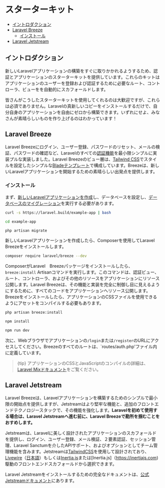 # スターターキット

- [イントロダクション](#introduction)
- [Laravel Breeze](#laravel-breeze)
    - [インストール](#laravel-breeze-installation)
- [Laravel Jetstream](#laravel-jetstream)

<a name="introduction"></a>
## イントロダクション

新しいLaravelアプリケーションの構築をすぐに取りかかれるようするため、認証とアプリケーションのスターターキットを提供しています。これらのキットはアプリケーションのユーザーを登録および認証するために必要なルート、コントローラ、ビューをを自動的にスカフォールドします。

皆さんがこうしたスターターキットを使用してくれるのは大歓迎ですが、これらは必須でありません。Laravelの真新しいコピーをインストールするだけで、自分自身のアプリケーションを自由にゼロから構築できます。いずれにせよ、みなさんが素晴らしいものを作り上げるのはわかっています！

<a name="laravel-breeze"></a>
## Laravel Breeze

Laravel Breezeにログイン、ユーザー登録、パスワードのリセット、メールの検証、パスワードの確認など、Laravelのすべての[認証機能](/docs/{{version}}/authentication)を最小限シンプルに実装プルな実装しました。Laravel Breezeのビュー層は、[Tailwind CSS](https://tailwindcss.com)でスタイルを設定したシンプルな[Bladeテンプレート](/docs/{{version}}/blade)で構成しています。Breezeは、新しいLaravelアプリケーションを開始するための素晴らしい出発点を提供します。

<a name="laravel-breeze-installation"></a>
### インストール

まず、[新しいLaravelアプリケーションを作成](/docs/{{version}}/installation)し、データベースを設定し、[データベースのマイグレーション](/docs/{{version}}/migrations)を実行する必要があります。

```bash
curl -s https://laravel.build/example-app | bash

cd example-app

php artisan migrate
```

新しいLaravelアプリケーションを作成したら、Composerを使用してLaravel Breezeをインストールします。

```bash
composer require laravel/breeze --dev
```

ComposerがLaravel　Breezeパッケージをインストールしたら、`breeze:install` Artisanコマンドを実行します。このコマンドは、認証ビュー、ルート、コントローラ、およびその他のリソースをアプリケーションにリソース公開します。Laravel Breezeは、その機能と実装を完全に制御し目に見えるようにするために、すべてのコードをアプリケーションへリソース公開します。Breezeをインストールしたら、アプリケーションのCSSファイルを使用できるようにアセットをコンパイルする必要もあります。

```bash
php artisan breeze:install

npm install

npm run dev
```

次に、Webブラウザでアプリケーションの`/login`または`/register`のURLにアクセスしてください。Breezeのすべてのルートは、`routes/auth.php'ファイル内に定義しています。

> {tip} アプリケーションのCSSとJavaScriptのコンパイルの詳細は、[Laravel Mixドキュメント](/docs/{{version}}/mix#running-mix)をご覧ください。

<a name="laravel-jetstream"></a>
## Laravel Jetstream

Laravel Breezeは、Laravelアプリケーションを構築するためのシンプルで最小限の開始点を提供しますが、Jetstreamはより堅牢な機能と、追加のフロントエンドテクノロジースタックで、その機能を強化します。**Laravelを初めて使用する場合は、Laravel Jetstreamへ進む前に、Laravel Breezeで勘所を掴むことをおすめします。**

Jetstreamは、Laravelに美しく設計されたアプリケーションのスカフォールドを提供し、ログイン、ユーザー登録、メール検証、２要素認証、セッション管理、Laravel Sanctumを介したAPIサポート、およびオプションとしてチーム管理機能を含みます。Jetstreamは[TailwindCSS](https://tailwindcss.com)を使用して設計されており、[Livewire](https://laravel-livewire.com)（[日本語](/livewire/2.x/ja/quickstart.html)）もしくは[Inertia.js](https://inertiajs.com)または[Inertia.js]（https://inertiajs.com)駆動のフロントエンドスカフォールドから選択できます。

Laravel Jetstreamをインストールするための完全なドキュメントは、[公式Jetstreamドキュメント](https://jetstream.laravel.com/1.x/introduction.html)にあります。
